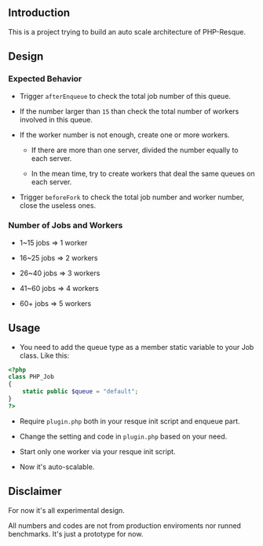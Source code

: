 ## Introduction

This is a project trying to build an auto scale architecture of PHP-Resque.

## Design

### Expected Behavior

* Trigger ```afterEnqueue``` to check the total job number of this queue.

* If the number larger than ```15``` than check the total number of workers involved in this queue.

* If the worker number is not enough, create one or more workers.

  * If there are more than one server, divided the number equally to each server.
  
  * In the mean time, try to create workers that deal the same queues on each server.

* Trigger ```beforeFork``` to check the total job number and worker number, close the useless ones.

### Number of Jobs and Workers

* 1~15 jobs => 1 worker

* 16~25 jobs => 2 workers

* 26~40 jobs => 3 workers

* 41~60 jobs => 4 workers

* 60+ jobs => 5 workers

## Usage

* You need to add the queue type as a member static variable to your Job class. Like this:

```php
<?php
class PHP_Job
{
    static public $queue = "default";
}
?>
```

* Require ```plugin.php``` both in your resque init script and enqueue part.

* Change the setting and code in ```plugin.php``` based on your need.

* Start only one worker via your resque init script.

* Now it's auto-scalable.

## Disclaimer

For now it's all experimental design.

All numbers and codes are not from production enviroments nor runned benchmarks. It's just a prototype for now.
